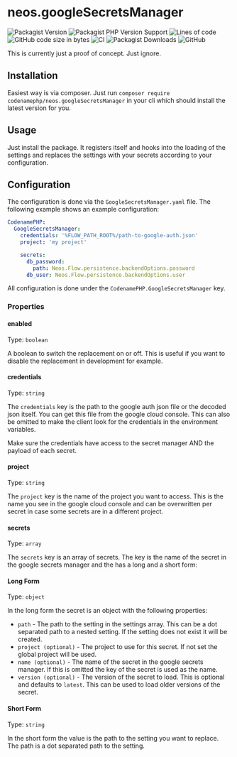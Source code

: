 # neos.googleSecretsManager

![Packagist Version](https://img.shields.io/packagist/v/codenamephp/neos.googleSecretsManager)
![Packagist PHP Version Support](https://img.shields.io/packagist/php-v/codenamephp/neos.googleSecretsManager)
![Lines of code](https://img.shields.io/tokei/lines/github/codenamephp/neos.googleSecretsManager)
![GitHub code size in bytes](https://img.shields.io/github/languages/code-size/codenamephp/neos.googleSecretsManager)
![CI](https://github.com/codenamephp/neos.googleSecretsManager/workflows/CI/badge.svg)
![Packagist Downloads](https://img.shields.io/packagist/dt/codenamephp/neos.googleSecretsManager)
![GitHub](https://img.shields.io/github/license/codenamephp/neos.googleSecretsManager)

This is currently just a proof of concept. Just ignore.

## Installation

Easiest way is via composer. Just run `composer require codenamephp/neos.googleSecretsManager` in your cli which should install the latest version for you.

## Usage

Just install the package. It registers itself and hooks into the loading of the settings and replaces the settings with your secrets according to your 
configuration.

## Configuration

The configuration is done via the `GoogleSecretsManager.yaml` file. The following example shows an example configuration:

```yaml
CodenamePHP:
  GoogleSecretsManager:
    credentials: '%FLOW_PATH_ROOT%/path-to-google-auth.json'
    project: 'my project'

    secrets:
      db_password:
        path: Neos.Flow.persistence.backendOptions.password
      db_user: Neos.Flow.persistence.backendOptions.user
```

All configuration is done under the `CodenamePHP.GoogleSecretsManager` key.

### Properties

#### enabled
Type: `boolean`

A boolean to switch the replacement on or off. This is useful if you want to disable the replacement in development for example.

#### credentials
Type: `string`

The `credentials` key is the path to the google auth json file or the decoded json itself. You can get this file from the google cloud console. This can also
be omitted to make the client look for the credentials in the environment variables.

Make sure the credentials have access to the secret manager AND the payload of each secret.

#### project
Type: `string`

The `project` key is the name of the project you want to access. This is the name you see in the google cloud console
and can be overwritten per secret in case some secrets are in a different project.

#### secrets
Type: `array`

The `secrets` key is an array of secrets. The key is the name of the secret in the google secrets manager and the has a long and a short form:

#### Long Form
Type: `object`

In the long form the secret is an object with the following properties:

- `path` - The path to the setting in the settings array. This can be a dot separated path to a nested setting. If the setting does not exist it will be created.
- `project (optional)` - The project to use for this secret. If not set the global project will be used.
- `name (optional)` - The name of the secret in the google secrets manager. If this is omitted the key of the secret is used as the name.
- `version (optional)` - The version of the secret to load. This is optional and defaults to `latest`. This can be used to load older versions of the secret.


#### Short Form
Type: `string`

In the short form the value is the path to the setting you want to replace. The path is a dot separated path to the setting.
